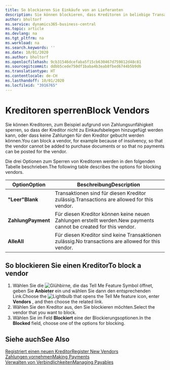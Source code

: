 ```yaml
---
title: So blockieren Sie Einkäufe von an Lieferanten
description: Sie können blockieren, dass Kreditoren in beliebige Transaktionen einbezogen werden, oder Sie können einfach nur neue Zahlungen an Kreditoren blockieren.
author: bholtorf
ms.service: dynamics365-business-central
ms.topic: article
ms.devlang: na
ms.tgt_pltfrm: na
ms.workload: na
ms.search.keywords: ''
ms.date: 10/01/2020
ms.author: bholtorf
ms.openlocfilehash: 9cb31546dcefaba5f15cb630467d759812d48c81
ms.sourcegitcommit: ddbb5cede750df1baba4b3eab8fbed6744b5b9d6
ms.translationtype: HT
ms.contentlocale: de-CH
ms.lasthandoff: 10/01/2020
ms.locfileid: "3916765"
---
```

# <a name="block-vendors"></a><span data-ttu-id="113ce-103">Kreditoren sperren</span><span class="sxs-lookup"><span data-stu-id="113ce-103">Block Vendors</span></span>
<span data-ttu-id="113ce-104">Sie können Kreditoren, zum Beispiel aufgrund von Zahlungsunfähigkeit sperren, so dass der Kreditor nicht zu Einkaufsbelegen hinzugefügt werden kann, oder dass keine Zahlungen für den Kreditor gebucht werden können.</span><span class="sxs-lookup"><span data-stu-id="113ce-104">You can block a vendor, for example because of insolvency, so that the vendor cannot be added to purchase documents or so that no payments can be posted for the vendor.</span></span>

<span data-ttu-id="113ce-105">Die drei Optionen zum Sperren von Kreditoren werden in den folgenden Tabelle beschrieben.</span><span class="sxs-lookup"><span data-stu-id="113ce-105">The following table describes the options for blocking vendors.</span></span>  

|<span data-ttu-id="113ce-106">Option</span><span class="sxs-lookup"><span data-stu-id="113ce-106">Option</span></span>|<span data-ttu-id="113ce-107">Beschreibung</span><span class="sxs-lookup"><span data-stu-id="113ce-107">Description</span></span>|  
|--------------------|------------|  
|<span data-ttu-id="113ce-108">**"Leer"**</span><span class="sxs-lookup"><span data-stu-id="113ce-108">**Blank**</span></span>|<span data-ttu-id="113ce-109">Transaktionen sind für diesen Kreditor zulässig.</span><span class="sxs-lookup"><span data-stu-id="113ce-109">Transactions are allowed for this vendor.</span></span>|
|<span data-ttu-id="113ce-110">**Zahlung**</span><span class="sxs-lookup"><span data-stu-id="113ce-110">**Payment**</span></span>|<span data-ttu-id="113ce-111">Für diesen Kreditor können keine neuen Zahlungen erstellt werden.</span><span class="sxs-lookup"><span data-stu-id="113ce-111">New payments cannot be created for this vendor.</span></span>|  
|<span data-ttu-id="113ce-112">**Alle**</span><span class="sxs-lookup"><span data-stu-id="113ce-112">**All**</span></span>|<span data-ttu-id="113ce-113">Für diesen Kreditor sind keine Transaktionen zulässig.</span><span class="sxs-lookup"><span data-stu-id="113ce-113">No transactions are allowed for this vendor.</span></span>|  

## <a name="to-block-a-vendor"></a><span data-ttu-id="113ce-114">So blockieren Sie einen Kreditor</span><span class="sxs-lookup"><span data-stu-id="113ce-114">To block a vendor</span></span>  
1. <span data-ttu-id="113ce-115">Wählen Sie die ![Glühbirne, die das Tell Me Feature](media/ui-search/search_small.png "Tell Me-Funktion") Symbol öffnet, geben Sie **Anbieter** ein und wählen Sie dann den entsprechenden Link.</span><span class="sxs-lookup"><span data-stu-id="113ce-115">Choose the ![Lightbulb that opens the Tell Me feature](media/ui-search/search_small.png "Tell me what you want to do") icon, enter **Vendors** , and then choose the related link.</span></span>
2. <span data-ttu-id="113ce-116">Wählen Sie den Kreditor aus, den Sie blockieren möchten.</span><span class="sxs-lookup"><span data-stu-id="113ce-116">Select the vendor that you want to block.</span></span>
3. <span data-ttu-id="113ce-117">Wählen Sie im Feld **Blockiert** eine der Blockierungsoptionen.</span><span class="sxs-lookup"><span data-stu-id="113ce-117">In the **Blocked** field, choose one of the options for blocking.</span></span>

## <a name="see-also"></a><span data-ttu-id="113ce-118">Siehe auch</span><span class="sxs-lookup"><span data-stu-id="113ce-118">See Also</span></span>  
[<span data-ttu-id="113ce-119">Registriert einen neuen Kreditor</span><span class="sxs-lookup"><span data-stu-id="113ce-119">Register New Vendors</span></span>](purchasing-how-register-new-vendors.md)  
[<span data-ttu-id="113ce-120">Zahlungen vornehmen</span><span class="sxs-lookup"><span data-stu-id="113ce-120">Making Payments</span></span>](payables-make-payments.md)  
[<span data-ttu-id="113ce-121">Verwalten von Verbindlichkeiten</span><span class="sxs-lookup"><span data-stu-id="113ce-121">Managing Payables</span></span>](payables-manage-payables.md)
